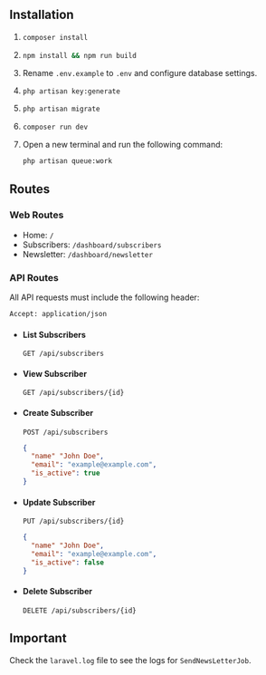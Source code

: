 ## Installation
1.
    ```bash
    composer install
    ```

2.
    ```bash
    npm install && npm run build
    ```

3. Rename `.env.example` to `.env` and configure database settings.
4.
    ```bash
    php artisan key:generate
    ```
5.
    ```bash
    php artisan migrate
    ```
6.
    ```bash
    composer run dev
    ```
   
7. Open a new terminal and run the following command:
    ```bash
    php artisan queue:work
    ```

## Routes

### Web Routes
- Home: `/`
- Subscribers: `/dashboard/subscribers`
- Newsletter: `/dashboard/newsletter`

### API Routes

All API requests must include the following header:
```bash
Accept: application/json
```

- #### List Subscribers
  `GET /api/subscribers`  

- #### View Subscriber
  `GET /api/subscribers/{id}`  

- #### Create Subscriber
  `POST /api/subscribers`  

  ```json
  {
    "name" "John Doe",
    "email": "example@example.com",
    "is_active": true
  }

- #### Update Subscriber
  `PUT /api/subscribers/{id}`  

  ```json
  {
    "name" "John Doe",
    "email": "example@example.com",
    "is_active": false
  }

- #### Delete Subscriber
  `DELETE /api/subscribers/{id}`

## Important
Check the `laravel.log` file to see the logs for `SendNewsLetterJob`.
